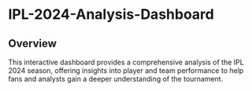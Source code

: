 # IPL-2024-Analysis-Dashboard

## Overview
This interactive dashboard provides a comprehensive analysis of the IPL 2024 season, offering insights into player and team performance to help fans and analysts gain a deeper understanding of the tournament.




